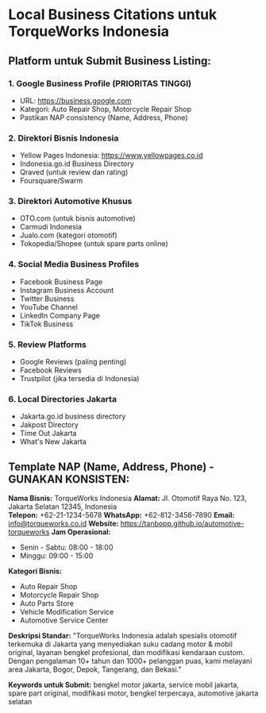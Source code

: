 # Local Business Citations untuk TorqueWorks Indonesia

## Platform untuk Submit Business Listing:

### 1. Google Business Profile (PRIORITAS TINGGI)
- URL: https://business.google.com
- Kategori: Auto Repair Shop, Motorcycle Repair Shop
- Pastikan NAP consistency (Name, Address, Phone)

### 2. Direktori Bisnis Indonesia
- Yellow Pages Indonesia: https://www.yellowpages.co.id
- Indonesia.go.id Business Directory
- Qraved (untuk review dan rating)
- Foursquare/Swarm

### 3. Direktori Automotive Khusus
- OTO.com (untuk bisnis automotive)
- Carmudi Indonesia
- Jualo.com (kategori otomotif)
- Tokopedia/Shopee (untuk spare parts online)

### 4. Social Media Business Profiles
- Facebook Business Page
- Instagram Business Account  
- Twitter Business
- YouTube Channel
- LinkedIn Company Page
- TikTok Business

### 5. Review Platforms
- Google Reviews (paling penting)
- Facebook Reviews
- Trustpilot (jika tersedia di Indonesia)

### 6. Local Directories Jakarta
- Jakarta.go.id business directory
- Jakpost Directory
- Time Out Jakarta
- What's New Jakarta

## Template NAP (Name, Address, Phone) - GUNAKAN KONSISTEN:

**Nama Bisnis:** TorqueWorks Indonesia
**Alamat:** Jl. Otomotif Raya No. 123, Jakarta Selatan 12345, Indonesia  
**Telepon:** +62-21-1234-5678
**WhatsApp:** +62-812-3456-7890
**Email:** info@torqueworks.co.id
**Website:** https://tanbopp.github.io/automotive-torqueworks
**Jam Operasional:** 
- Senin - Sabtu: 08:00 - 18:00
- Minggu: 09:00 - 15:00

**Kategori Bisnis:**
- Auto Repair Shop
- Motorcycle Repair Shop  
- Auto Parts Store
- Vehicle Modification Service
- Automotive Service Center

**Deskripsi Standar:**
"TorqueWorks Indonesia adalah spesialis otomotif terkemuka di Jakarta yang menyediakan suku cadang motor & mobil original, layanan bengkel profesional, dan modifikasi kendaraan custom. Dengan pengalaman 10+ tahun dan 1000+ pelanggan puas, kami melayani area Jakarta, Bogor, Depok, Tangerang, dan Bekasi."

**Keywords untuk Submit:**
bengkel motor jakarta, service mobil jakarta, spare part original, modifikasi motor, bengkel terpercaya, automotive jakarta selatan
